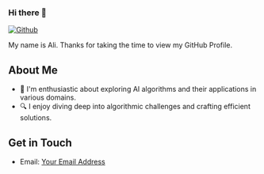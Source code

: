 ### Hi there 👋


[![Github](https://img.shields.io/github/followers/armawwnn?label=Follow&style=social)](https://github.com/armawwnn)


<div size='20px'> My name is Ali. Thanks for taking the time to view my GitHub Profile. 
</div>

## About Me

- 🧠 I'm enthusiastic about exploring AI algorithms and their applications in various domains.
- 🔍 I enjoy diving deep into algorithmic challenges and crafting efficient solutions.

## Get in Touch

- Email: [Your Email Address](mailto:sadeghi.ali.1999@gmail.com)
